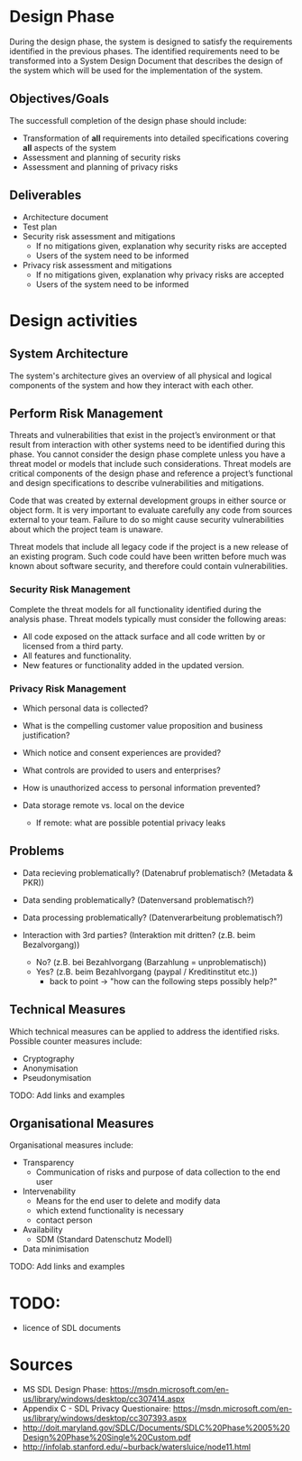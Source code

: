 # Design Phase

During the design phase, the system is designed to satisfy the requirements identified in the previous phases.
The identified requirements need to be transformed into a System Design Document that describes the design of the system which will be used for the implementation of the system.

## Objectives/Goals

The successfull completion of the design phase should include:

* Transformation of **all** requirements into detailed specifications covering **all** aspects of the system
* Assessment and planning of security risks
* Assessment and planning of privacy risks

## Deliverables

* Architecture document
* Test plan
* Security risk assessment and mitigations
  * If no mitigations given, explanation why security risks are accepted
  * Users of the system need to be informed
* Privacy risk assessment and mitigations
  * If no mitigations given, explanation why privacy risks are accepted
  * Users of the system need to be informed 

# Design activities

## System Architecture
The system's architecture gives an overview of all physical and logical components of the system and how they interact with each other.

## Perform Risk Management
Threats and vulnerabilities that exist in the project’s environment or that result from interaction with other systems need to be identified during this phase.
You cannot consider the design phase complete unless you have a threat model or models that include such considerations. Threat models are critical components of the design phase and reference a project’s functional and design specifications to describe vulnerabilities and mitigations.

Code that was created by external development groups in either source or object form. It is very important to evaluate carefully any code from sources external to your team. Failure to do so might cause security vulnerabilities about which the project team is unaware.

Threat models that include all legacy code if the project is a new release of an existing program. Such code could have been written before much was known about software security, and therefore could contain vulnerabilities.

### Security Risk Management
Complete the threat models for all functionality identified during the analysis phase. Threat models typically must consider the following areas:

* All code exposed on the attack surface and all code written by or licensed from a third party.
* All features and functionality.
* New features or functionality added in the updated version.

### Privacy Risk Management

* Which personal data is collected?
* What is the compelling customer value proposition and business justification?
* Which notice and consent experiences are provided?
* What controls are provided to users and enterprises?
* How is unauthorized access to personal information prevented?

* Data storage remote vs. local on the device
  * If remote: what are possible potential privacy leaks

## Problems
* Data recieving problematically? (Datenabruf problematisch? (Metadata & PKR))

* Data sending problematically? (Datenversand problematisch?)

* Data processing problematically? (Datenverarbeitung problematisch?)

* Interaction with 3rd parties? (Interaktion mit dritten? (z.B. beim Bezalvorgang)) 
  * No? (z.B. bei Bezahlvorgang (Barzahlung = unproblematisch))
  * Yes? (z.B. beim Bezahlvorgang (paypal / Kreditinstitut etc.))
    * back to point -> "how can the following steps possibly help?"

## Technical Measures
Which technical measures can be applied to address the identified risks.
Possible counter measures include: 

* Cryptography
* Anonymisation
* Pseudonymisation

TODO: Add links and examples

## Organisational Measures
Organisational measures include:

* Transparency
  * Communication of risks and purpose of data collection to the end user
* Intervenability
  * Means for the end user to delete and modify data
  * which extend functionality is necessary
  * contact person 
* Availability
  * SDM (Standard Datenschutz Modell)
* Data minimisation

TODO: Add links and examples

# TODO: 
* licence of SDL documents

# Sources
* MS SDL Design Phase: https://msdn.microsoft.com/en-us/library/windows/desktop/cc307414.aspx
* Appendix C - SDL Privacy Questionaire: https://msdn.microsoft.com/en-us/library/windows/desktop/cc307393.aspx
* http://doit.maryland.gov/SDLC/Documents/SDLC%20Phase%2005%20Design%20Phase%20Single%20Custom.pdf
* http://infolab.stanford.edu/~burback/watersluice/node11.html
